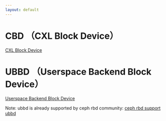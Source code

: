 ```yaml
---
layout: default
---
```


# CBD （CXL Block Device）
[CXL Block Device](./cbd/cbd.md)



# UBBD （Userspace Backend Block Device）
[Userspace Backend Block Device](./ubbd/ubbd.md)

Note: ubbd is already supported by ceph rbd community:
[ceph rbd support ubbd](https://github.com/ceph/ceph/pull/50341)